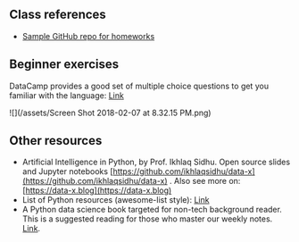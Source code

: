 ## Class references

- [Sample GitHub repo for homeworks](https://github.com/hupilidemo/hkbu-big-data-media)

## Beginner exercises

DataCamp provides a good set of multiple choice questions to get you familiar with the language: [Link](https://challenges.datacamp.com/practice/107)

![](/assets/Screen Shot 2018-02-07 at 8.32.15 PM.png)

## Other resources

- Artificial Intelligence in Python, by Prof. Ikhlaq Sidhu. Open source slides and Jupyter notebooks [https://github.com/ikhlaqsidhu/data-x](https://github.com/ikhlaqsidhu/data-x) . Also see more on: [https://data-x.blog](https://data-x.blog)
- List of Python resources \(awesome-list style\): [Link](https://love2.io/@ayamefing/doc/awesome-python-cn/README.md) 
- A Python data science book targeted for non-tech background reader. This is a suggested reading for those who master our weekly notes. [Link](https://bookdown.org/wshuyi/dive-into-data-science-practically/).
